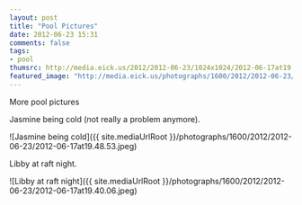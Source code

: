 ```yaml
---
layout: post
title: "Pool Pictures"
date: 2012-06-23 15:31
comments: false
tags: 
- pool
thumsrc: http://media.eick.us/2012/2012-06-23/1024x1024/2012-06-17at19.48.53.jpeg 
featured_image: "http://media.eick.us/photographs/1600/2012/2012-06-23/2012-06-17at19.40.06.jpeg"
---
```

More pool pictures

Jasmine being cold (not really a problem anymore).

![Jasmine being cold]({{ site.mediaUrlRoot }}/photographs/1600/2012/2012-06-23/2012-06-17at19.48.53.jpeg)


Libby at raft night.

![Libby at raft night]({{ site.mediaUrlRoot }}/photographs/1600/2012/2012-06-23/2012-06-17at19.40.06.jpeg)



